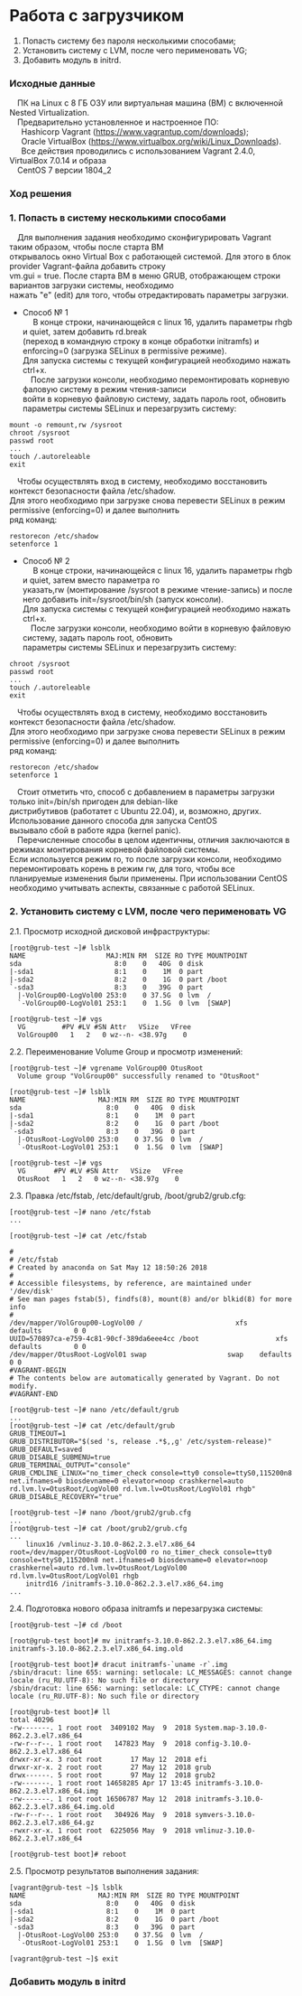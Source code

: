 # Работа с загрузчиком #
1. Попасть систему без пароля несколькими способами;<br/>
2. Установить систему с LVM, после чего перименовать VG;<br/>
3. Добавить модуль в initrd.<br/>
### Исходные данные ###
&ensp;&ensp;ПК на Linux c 8 ГБ ОЗУ или виртуальная машина (ВМ) с включенной Nested Virtualization.<br/>
&ensp;&ensp;Предварительно установленное и настроенное ПО:<br/>
&ensp;&ensp;&ensp;Hashicorp Vagrant (https://www.vagrantup.com/downloads);<br/>
&ensp;&ensp;&ensp;Oracle VirtualBox (https://www.virtualbox.org/wiki/Linux_Downloads).<br/>
&ensp;&ensp;&ensp;Все действия проводились с использованием Vagrant 2.4.0, VirtualBox 7.0.14 и образа<br/> 
&ensp;&ensp;CentOS 7 версии 1804_2
### Ход решения ###
### 1. Попасть в систему несколькими способами ###
&ensp;&ensp;Для выполнения задания необходимо сконфигурировать Vagrant таким образом, чтобы после старта ВМ<br/>
открывалось окно Virtual Box с работающей системой. Для этого в блок provider Vagrant-файла добавить строку<br/> 
vm.gui = true. После старта ВМ в меню GRUB, отображающем строки вариантов загрузки системы, необходимо <br/>
нажать "e" (edit) для того, чтобы отредактировать параметры загрузки. <br/>

- Способ № 1<br/>
&ensp;&ensp; В конце строки, начинающейся с linux 16, удалить параметры rhgb и quiet, затем добавить rd.break<br/>
(переход в командную строку в конце обработки initramfs) и enforcing=0 (загрузка SELinux в permissive режиме).<br/>
Для запуска системы с текущей конфигурацией необходимо нажать ctrl+x.<br/>
&ensp;&ensp;После загрузки консоли, необходимо перемонтировать корневую фаловую систему в режим чтения-записи<br/>
войти в корневую файловую систему, задать пароль root, обновить параметры системы SELinux и перезагрузить систему:<br/>
```shell
mount -o remount,rw /sysroot
chroot /sysroot
passwd root
...
touch /.autoreleable
exit
```
&ensp;&ensp;Чтобы осуществлять вход в систему, необходимо восстановить контекст безопасности файла /etc/shadow.<br/>
Для этого необходимо при загрузке снова перевести SELinux в режим permissive (enforcing=0) и далее выполнить<br/>
ряд команд:
```shell
restorecon /etc/shadow
setenforce 1
```
- Способ № 2<br/>
&ensp;&ensp; В конце строки, начинающейся с linux 16, удалить параметры rhgb и quiet, затем вместо параметра ro<br/>
указать,rw (монтирование /sysroot в режиме чтение-запись) и после него добавить init=/sysroot/bin/sh (запуск консоли).<br/>
Для запуска системы с текущей конфигурацией необходимо нажать ctrl+x.<br/>
&ensp;&ensp;После загрузки консоли, необходимо войти в корневую файловую систему, задать пароль root, обновить<br/>
параметры системы SELinux и перезагрузить систему:<br/>
```shell
chroot /sysroot
passwd root
...
touch /.autoreleable
exit
```
&ensp;&ensp;Чтобы осуществлять вход в систему, необходимо восстановить контекст безопасности файла /etc/shadow.<br/>
Для этого необходимо при загрузке снова перевести SELinux в режим permissive (enforcing=0) и далее выполнить<br/>
ряд команд:
```shell
restorecon /etc/shadow
setenforce 1
```

&ensp;&ensp;Стоит отметить что, способ с добавлением в параметры загрузки только init=/bin/sh пригоден для debian-like <br/>
дистрибутивов (работатет с Ubuntu 22.04), и, возможно, других. Использование данного способа для запуска CentOS <br/>
вызывало сбой в работе ядра (kernel panic).<br/>
&ensp;&ensp;Перечисленные способы в целом идентичны, отличия заключаются в режимах монтирования корневой файловой системы. <br/>
Если используется режим ro, то после загрузки консоли, необходимо перемонтировать корень в режим rw, для того, чтобы все<br/>
планируемые изменения были применены. При использовании CentOS необходимо учитывать аспекты, связанные с работой SELinux.
### 2. Установить систему с LVM, после чего перименовать VG ###
2.1. Просмотр исходной дисковой инфраструктуры:<br/>
```shell
[root@grub-test ~]# lsblk
NAME                    MAJ:MIN RM  SIZE RO TYPE MOUNTPOINT
sda                       8:0    0   40G  0 disk 
|-sda1                    8:1    0    1M  0 part 
|-sda2                    8:2    0    1G  0 part /boot
`-sda3                    8:3    0   39G  0 part 
  |-VolGroup00-LogVol00 253:0    0 37.5G  0 lvm  /
  `-VolGroup00-LogVol01 253:1    0  1.5G  0 lvm  [SWAP]

[root@grub-test ~]# vgs
  VG         #PV #LV #SN Attr   VSize   VFree
  VolGroup00   1   2   0 wz--n- <38.97g    0 
```
2.2. Переименование Volume Group и просмотр изменений:<br/>
```shell
[root@grub-test ~]# vgrename VolGroup00 OtusRoot
  Volume group "VolGroup00" successfully renamed to "OtusRoot"

[root@grub-test ~]# lsblk
NAME                  MAJ:MIN RM  SIZE RO TYPE MOUNTPOINT
sda                     8:0    0   40G  0 disk 
|-sda1                  8:1    0    1M  0 part 
|-sda2                  8:2    0    1G  0 part /boot
`-sda3                  8:3    0   39G  0 part 
  |-OtusRoot-LogVol00 253:0    0 37.5G  0 lvm  /
  `-OtusRoot-LogVol01 253:1    0  1.5G  0 lvm  [SWAP]

[root@grub-test ~]# vgs
  VG       #PV #LV #SN Attr   VSize   VFree
  OtusRoot   1   2   0 wz--n- <38.97g    0 
```
2.3. Правка /etc/fstab, /etc/default/grub, /boot/grub2/grub.cfg:<br/>
```shell
[root@grub-test ~]# nano /etc/fstab
...

[root@grub-test ~]# cat /etc/fstab

#
# /etc/fstab
# Created by anaconda on Sat May 12 18:50:26 2018
#
# Accessible filesystems, by reference, are maintained under '/dev/disk'
# See man pages fstab(5), findfs(8), mount(8) and/or blkid(8) for more info
#
/dev/mapper/VolGroup00-LogVol00 /                       xfs     defaults        0 0
UUID=570897ca-e759-4c81-90cf-389da6eee4cc /boot                   xfs     defaults        0 0
/dev/mapper/OtusRoot-LogVol01 swap                    swap    defaults        0 0
#VAGRANT-BEGIN
# The contents below are automatically generated by Vagrant. Do not modify.
#VAGRANT-END

[root@grub-test ~]# nano /etc/default/grub 
...
[root@grub-test ~]# cat /etc/default/grub 
GRUB_TIMEOUT=1
GRUB_DISTRIBUTOR="$(sed 's, release .*$,,g' /etc/system-release)"
GRUB_DEFAULT=saved
GRUB_DISABLE_SUBMENU=true
GRUB_TERMINAL_OUTPUT="console"
GRUB_CMDLINE_LINUX="no_timer_check console=tty0 console=ttyS0,115200n8 net.ifnames=0 biosdevname=0 elevator=noop crashkernel=auto rd.lvm.lv=OtusRoot/LogVol00 rd.lvm.lv=OtusRoot/LogVol01 rhgb"
GRUB_DISABLE_RECOVERY="true"

[root@grub-test ~]# nano /boot/grub2/grub.cfg 
...
[root@grub-test ~]# cat /boot/grub2/grub.cfg
...
	linux16 /vmlinuz-3.10.0-862.2.3.el7.x86_64 root=/dev/mapper/OtusRoot-LogVol00 ro no_timer_check console=tty0 console=ttyS0,115200n8 net.ifnames=0 biosdevname=0 elevator=noop crashkernel=auto rd.lvm.lv=OtusRoot/LogVol00 rd.lvm.lv=OtusRoot/LogVol01 rhgb 
	initrd16 /initramfs-3.10.0-862.2.3.el7.x86_64.img
...
```
2.4. Подготовка нового образа initramfs и перезагрузка системы:<br/>
```shell
[root@grub-test ~]# cd /boot

[root@grub-test boot]# mv initramfs-3.10.0-862.2.3.el7.x86_64.img initramfs-3.10.0-862.2.3.el7.x86_64.img.old

[root@grub-test boot]# dracut initramfs-`uname -r`.img
/sbin/dracut: line 655: warning: setlocale: LC_MESSAGES: cannot change locale (ru_RU.UTF-8): No such file or directory
/sbin/dracut: line 656: warning: setlocale: LC_CTYPE: cannot change locale (ru_RU.UTF-8): No such file or directory

[root@grub-test boot]# ll
total 40296
-rw-------. 1 root root  3409102 May  9  2018 System.map-3.10.0-862.2.3.el7.x86_64
-rw-r--r--. 1 root root   147823 May  9  2018 config-3.10.0-862.2.3.el7.x86_64
drwxr-xr-x. 3 root root       17 May 12  2018 efi
drwxr-xr-x. 2 root root       27 May 12  2018 grub
drwx------. 5 root root       97 May 12  2018 grub2
-rw-------. 1 root root 14658285 Apr 17 13:45 initramfs-3.10.0-862.2.3.el7.x86_64.img
-rw-------. 1 root root 16506787 May 12  2018 initramfs-3.10.0-862.2.3.el7.x86_64.img.old
-rw-r--r--. 1 root root   304926 May  9  2018 symvers-3.10.0-862.2.3.el7.x86_64.gz
-rwxr-xr-x. 1 root root  6225056 May  9  2018 vmlinuz-3.10.0-862.2.3.el7.x86_64

[root@grub-test boot]# reboot
```
2.5. Просмотр результатов выполнения задания:<br/>
```shell
[vagrant@grub-test ~]$ lsblk
NAME                  MAJ:MIN RM  SIZE RO TYPE MOUNTPOINT
sda                     8:0    0   40G  0 disk 
|-sda1                  8:1    0    1M  0 part 
|-sda2                  8:2    0    1G  0 part /boot
`-sda3                  8:3    0   39G  0 part 
  |-OtusRoot-LogVol00 253:0    0 37.5G  0 lvm  /
  `-OtusRoot-LogVol01 253:1    0  1.5G  0 lvm  [SWAP]

[vagrant@grub-test ~]$ exit
```
### Добавить модуль в initrd ###

